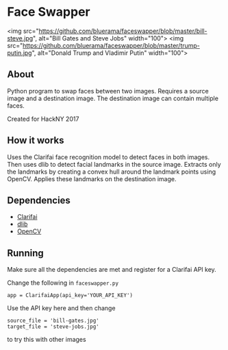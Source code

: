 # Face Swapper


<img src="https://github.com/bluerama/faceswapper/blob/master/bill-steve.jpg", alt="Bill Gates and Steve Jobs" width="100">
<img src="https://github.com/bluerama/faceswapper/blob/master/trump-putin.jpg", alt="Donald Trump and Vladimir Putin" width="100">

## About

Python program to swap faces between two images. Requires a source image and a destination image. The destination image can contain multiple faces. 

Created for HackNY 2017

## How it works

Uses the Clarifai face recognition model to detect faces in both images. Then uses dlib to detect facial landmarks in the source image. Extracts only the landmarks by creating a convex hull around the landmark points using OpenCV. Applies these landmarks on the destination image.

## Dependencies

- [Clarifai](https://www.clarifai.com/)
- [dlib](http://dlib.net/)
- [OpenCV](https://opencv.org/)

## Running

Make sure all the dependencies are met and register for a Clarifai API key.

Change the following in `faceswapper.py`

```
app = ClarifaiApp(api_key='YOUR_API_KEY')
```

Use the API key here and then change

```
source_file = 'bill-gates.jpg'
target_file = 'steve-jobs.jpg'
```

to try this with other images
